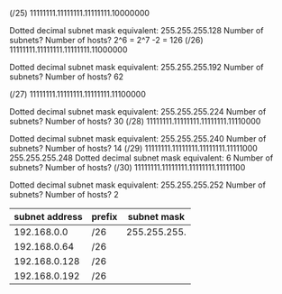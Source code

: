 
  (/25) 11111111.11111111.11111111.10000000

Dotted decimal subnet mask equivalent:
255.255.255.128
Number of subnets? Number of hosts?
2^6  = 2^7 -2  = 126
    (/26) 11111111.11111111.11111111.11000000

Dotted decimal subnet mask equivalent:
255.255.255.192 
Number of subnets? Number of hosts?
62 

(/27) 11111111.11111111.11111111.11100000

Dotted decimal subnet mask equivalent:
255.255.255.224
Number of subnets? Number of hosts?
30 
 (/28) 11111111.11111111.11111111.11110000

Dotted decimal subnet mask equivalent:
255.255.255.240 
Number of subnets? Number of hosts?
14 
 (/29) 11111111.11111111.11111111.11111000
255.255.255.248
Dotted decimal subnet mask equivalent:
6 
Number of subnets? Number of hosts?
 (/30) 11111111.11111111.11111111.11111100

Dotted decimal subnet mask equivalent:
255.255.255.252
Number of subnets? Number of hosts?
2

| subnet address | prefix | subnet mask |
| -------------- | ------ | ----------- |
| 192.168.0.0    | /26    | 255.255.255.            |
| 192.168.0.64   | /26    |             |
| 192.168.0.128  | /26    |             |
| 192.168.0.192  | /26    |             |




